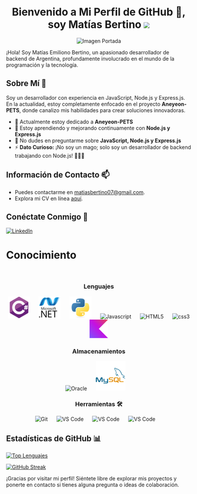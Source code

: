 <h1 align="center">Bienvenido a Mi Perfil de GitHub 👋, soy Matías Bertino <img height="40" src="https://emoji.gg/assets/emoji/7333-parrotdance.gif"></h1>

<p align="center">
  <img src="https://d2a5isokysfowx.cloudfront.net/wp-content/uploads/2021/11/Frame-57.png" alt="Imagen Portada">
</p>

¡Hola! Soy Matías Emiliono Bertino, un apasionado desarrollador de backend de Argentina, profundamente involucrado en el mundo de la programación y la tecnología.

## Sobre Mí 🚀

Soy un desarrollador con experiencia en JavaScript, Node.js y Express.js. En la actualidad, estoy completamente enfocado en el proyecto **Aneyeon-PETS**, donde canalizo mis habilidades para crear soluciones innovadoras.

- 🔭 Actualmente estoy dedicado a **Aneyeon-PETS**
- 🌱 Estoy aprendiendo y mejorando continuamente con **Node.js y Express.js**
- 💬 No dudes en preguntarme sobre **JavaScript, Node.js y Express.js**
- ⚡ **Dato Curioso:** ¡No soy un mago; solo soy un desarrollador de backend trabajando con Node.js! 🧙‍♂️💼

## Información de Contacto 📫

- Puedes contactarme en [matiasbertino07@gmail.com](mailto:matiasbertino07@gmail.com).
- Explora mi CV en línea [aquí](https://paulobertino.github.io/).

## Conéctate Conmigo 🔗

[<img src="https://raw.githubusercontent.com/rahuldkjain/github-profile-readme-generator/master/src/images/icons/Social/linked-in-alt.svg" alt="LinkedIn" width="30" height="30"/>](https://ar.linkedin.com/in/matias-bertino-5abab41ba?trk=people-guest_people_search-card)

<h1>Conocimiento</h1>

<div align="center" width="100">

  <!-- Languages -->
  </br>
  <h3>Lenguajes</h3>
  <img
    src="https://github.com/devicons/devicon/blob/master/icons/csharp/csharp-original.svg"
    width="60px"
    alt="Java">
    &nbsp;&nbsp;&nbsp;&nbsp;
  <img
    src="https://raw.githubusercontent.com/devicons/devicon/master/icons/dot-net/dot-net-original-wordmark.svg"
    width="60px"
    alt="Groovy">
    &nbsp;&nbsp;&nbsp;&nbsp;
  <img
    src="https://raw.githubusercontent.com/devicons/devicon/master/icons/python/python-original.svg"
    width="60px"
    alt="Typescript">
    &nbsp;&nbsp;&nbsp;&nbsp;
  <img
    src="https://cdn.jsdelivr.net/gh/devicons/devicon@latest/icons/javascript/javascript-original.svg"
    width="60px"
    alt="Javascript">
    &nbsp;&nbsp;&nbsp;&nbsp;
  <img
    src="https://cdn.jsdelivr.net/gh/devicons/devicon@latest/icons/html5/html5-original-wordmark.svg"
    width="60px"
    alt="HTML5">
    &nbsp;&nbsp;&nbsp;&nbsp;
  <img
    src="https://cdn.jsdelivr.net/gh/devicons/devicon@latest/icons/css3/css3-original-wordmark.svg"
    width="60px"
    alt="css3">
    &nbsp;&nbsp;&nbsp;&nbsp;
  <img
    src="https://raw.githubusercontent.com/github/explore/80688e429a7d4ef2fca1e82350fe8e3517d3494d/topics/kotlin/kotlin.png"
    width="50px"
    alt="sass">
    &nbsp;&nbsp;&nbsp;&nbsp;
  
  <!-- Storages -->
  </br>
  <h3>Almacenamientos</h3>
  <img
    src="https://www.svgrepo.com/show/303229/microsoft-sql-server-logo.svg"
    width="80px"
    alt="Oracle">
    &nbsp;&nbsp;&nbsp;&nbsp;
  <img
    src="https://raw.githubusercontent.com/devicons/devicon/master/icons/mysql/mysql-original-wordmark.svg"
    width="80px"
    alt="PostgreSQL">
    &nbsp;&nbsp;&nbsp;&nbsp;
  
  <!-- Tools -->
  </br>
  <h3>Herramientas 🛠️</h3>
  <img
    src="https://www.vectorlogo.zone/logos/git-scm/git-scm-icon.svg"
    width="60px"
    alt="Git">
    &nbsp;&nbsp;&nbsp;&nbsp;
  <img
    src="https://cdn.jsdelivr.net/gh/devicons/devicon@latest/icons/vscode/vscode-original-wordmark.svg"
    width="60px"
    alt="VS Code">
    &nbsp;&nbsp;&nbsp;&nbsp;
  <img
    src="https://www.vectorlogo.zone/logos/figma/figma-icon.svg"
    width="60px"
    alt="VS Code">
    &nbsp;&nbsp;&nbsp;&nbsp;
  <img
    src="https://www.vectorlogo.zone/logos/getbootstrap/getbootstrap-ar21.svg"
    width="100px"
    alt="VS Code">
    &nbsp;&nbsp;&nbsp;&nbsp;
</div>

## Estadísticas de GitHub 📊

[![Top Lenguajes](https://github-readme-stats.vercel.app/api/top-langs/?username=MatiasB04&layout=compact)](https://github.com/MatiasB04)

[![GitHub Streak](https://github-readme-streak-stats.herokuapp.com/?user=MatiasB04)](https://github.com/MatiasB04)

¡Gracias por visitar mi perfil! Siéntete libre de explorar mis proyectos y ponerte en contacto si tienes alguna pregunta o ideas de colaboración.
